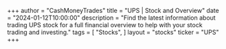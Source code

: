 +++
author = "CashMoneyTrades"
title = "UPS | Stock and Overview"
date = "2024-01-12T10:00:00"
description = "Find the latest information about trading UPS stock for a full financial overview to help with your stock trading and investing."
tags = [
   "Stocks",
]
layout = "stocks"
ticker = "UPS"
+++
